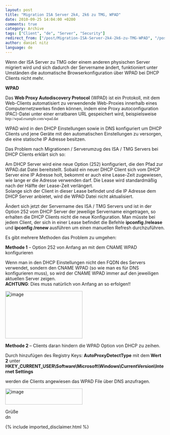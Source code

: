 ```yaml
---
layout: post
title: "Migration ISA Server 2k4, 2k6 zu TMG, WPAD"
date: 2010-09-25 14:04:00 +0200
comments: true
category: Archive
tags: ["Client", "de", "Server", "Security"]
redirect_from: ["/post/Migration-ISA-Server-2k4-2k6-zu-TMG-WPAD", "/post/migration-isa-server-2k4-2k6-zu-tmg-wpad"]
author: daniel nitz
language: de
---
```

<!-- more -->
<p>Wenn der ISA Server zu TMG oder einem anderen physischen Server migriert wird und sich dadurch der Servername &auml;ndert, funktioniert unter Umst&auml;nden die automatische Browserkonfiguration &uuml;ber WPAD bei DHCP Clients nicht mehr.</p>
<p><strong>WPAD</strong></p>
<p>Das <strong>Web Proxy Autodiscovery Protocol</strong> (WPAD) ist ein Protokoll, mit dem Web-Clients automatisiert zu verwendende Web-Proxies innerhalb eines Computernetzwerkes finden k&ouml;nnen, indem eine Proxy autoconfiguration (PAC)-Datei unter einer erratbaren URL gespeichert wird, beispielsweise <code><span style="font-family: Georgia;">http://wpad.example.com/wpad.dat</span></code></p>
<p>WPAD wird in den DHCP Einstellungen sowie in DNS konfiguriert um DHCP Clients und jene Ger&auml;te mit den automatischen Einstellungen zu versorgen, die eine statische IP Adresse besitzen.</p>
<p>Das Problem nach Migrationen / Serverumzug des ISA / TMG Servers bei DHCP Clients erkl&auml;rt sich so:</p>
<p>Am DHCP Server wird eine neue Option (252) konfiguriert, die den Pfad zur WPAD.dat Datei bereitstellt. Sobald ein neuer DHCP Client sich vom DHCP Server eine IP Adresse holt, bekommt er auch eine Lease-Zeit zugewiesen, wie lange er die Adresse verwenden darf. Die Lease wird standardm&auml;&szlig;ig nach der H&auml;lfte der Lease-Zeit verl&auml;ngert. <br />Solange sich der Client in dieser Lease befindet und die IP Adresse dem DHCP Server anbietet, wird die WPAD Datei nicht aktualisiert.</p>
<p>&Auml;ndert sich jetzt der Servername des ISA / TMG Servers und ist in der Option 252 vom DHCP Server der jeweilige Servername eingetragen, so erhalten die DHCP Clients nicht die neue Konfiguration. Man m&uuml;sste bei jedem Client, der sich in einer Lease befindet die Befehle <strong>ipconfig /release </strong>und <strong>ipconfig /renew </strong>ausf&uuml;hren um einen manuellen Refresh durchzuf&uuml;hren.</p>
<p>Es gibt mehrere Methoden das Problem zu umgehen:</p>
<p><strong>Methode 1</strong> &ndash; Option 252 von Anfang an mit dem CNAME WPAD konfigurieren</p>
<p>Wenn man in den DHCP Einstellungen nicht den FQDN des Servers verwendet, sondern den CNAME WPAD (so wie man es f&uuml;r DNS konfigurieren muss), so wird der CNAME WPAD immer auf den jeweiligen aktuellen Server zeigen. <br /><strong>ACHTUNG</strong>: Dies muss nat&uuml;rlich von Anfang an so erfolgen!!</p>
<p><a href="/assets/archive/image_272.png"><img style="background-image: none; padding-left: 0px; padding-right: 0px; display: inline; padding-top: 0px; border: 0px;" title="image" src="/assets/archive/image_thumb_270.png" alt="image" width="244" height="150" border="0" /></a></p>
<p><strong>Methode 2 </strong>&ndash; Clients daran hindern die WPAD Option von DHCP zu zeihen.</p>
<p>Durch hinzuf&uuml;gen des Registry Keys: <strong>AutoProxyDetectType</strong> mit dem<strong> Wert 2</strong> unter <br /><strong>HKEY_CURRENT_USER\Software\Microsoft\Windows\CurrentVersion\Internet Settings</strong></p>
<p>werden die Clients angewiesen das WPAD File &uuml;ber DNS anzufragen.</p>
<p><a href="/assets/archive/image_273.png"><img style="background-image: none; margin: 0px; padding-left: 0px; padding-right: 0px; display: inline; padding-top: 0px; border: 0px;" title="image" src="/assets/archive/image_thumb_271.png" alt="image" width="244" height="51" border="0" /></a></p>
<p>Gr&uuml;&szlig;e <br />dn</p>
{% include imported_disclaimer.html %}
